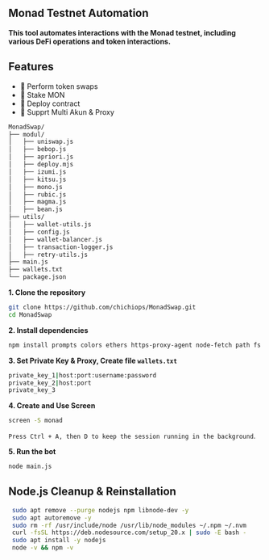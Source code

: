 ## Monad Testnet Automation

**This tool automates interactions with the Monad testnet, including various DeFi operations and token interactions.**

## Features
- 💱 Perform token swaps
- 🏦 Stake MON
- 🦉 Deploy contract 
- 💎 Supprt Multi Akun & Proxy 

```bash
MonadSwap/
├── modul/
│   ├── uniswap.js
│   ├── bebop.js
│   ├── apriori.js
│   ├── deploy.mjs
│   ├── izumi.js
│   ├── kitsu.js
│   ├── mono.js
│   ├── rubic.js
│   ├── magma.js
│   ├── bean.js
├── utils/
│   ├── wallet-utils.js
│   ├── config.js
│   ├── wallet-balancer.js
│   ├── transaction-logger.js
│   ├── retry-utils.js
├── main.js
├── wallets.txt
└── package.json
```
**1. Clone the repository**
```bash
git clone https://github.com/chichiops/MonadSwap.git
cd MonadSwap
```

**2. Install dependencies**
```bash
npm install prompts colors ethers https-proxy-agent node-fetch path fs axios
```

**3. Set Private Key & Proxy, Create file `wallets.txt`**
```bash
private_key_1|host:port:username:password
private_key_2|host:port
private_key_3
```
**4. Create and Use Screen**
```bash
screen -S monad
```
`Press Ctrl + A, then D to keep the session running in the background`.

**5. Run the bot**
```bash
node main.js
```
## **Node.js Cleanup & Reinstallation**
```bash
 sudo apt remove --purge nodejs npm libnode-dev -y
 sudo apt autoremove -y
 sudo rm -rf /usr/include/node /usr/lib/node_modules ~/.npm ~/.nvm
 curl -fsSL https://deb.nodesource.com/setup_20.x | sudo -E bash -
 sudo apt install -y nodejs
 node -v && npm -v
```



